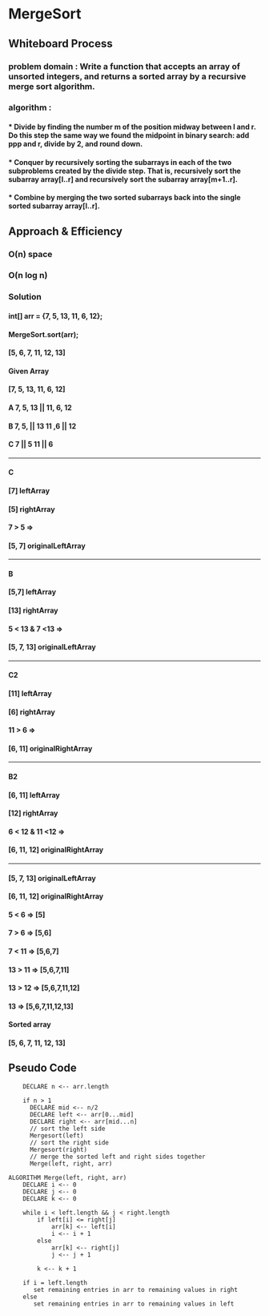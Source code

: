 # MergeSort

## Whiteboard Process

### problem domain : Write a function that accepts an array of unsorted integers, and returns a sorted array by a recursive merge sort algorithm.
### algorithm : 
#### * Divide by finding the number m of the position midway between l and r. Do this step the same way we found the midpoint in binary search: add ppp and r, divide by 2, and round down.
#### *  Conquer by recursively sorting the subarrays in each of the two subproblems created by the divide step. That is, recursively sort the subarray array[l..r] and recursively sort the subarray array[m+1..r].
#### *  Combine by merging the two sorted subarrays back into the single sorted subarray array[l..r].

## Approach & Efficiency
### O(n) space
### O(n log n)

### Solution
#### int[] arr = {7, 5, 13, 11, 6, 12};
#### MergeSort.sort(arr);
#### [5, 6, 7, 11, 12, 13]

#### Given Array
#### [7, 5, 13, 11, 6, 12]
#### A 7, 5, 13 ||  11, 6, 12

#### B 7, 5, || 13     11 ,6 || 12

#### C 7 || 5          11 || 6  
************************************
#### C
#### [7] leftArray
#### [5] rightArray
####  7 > 5    => 
#### [5, 7]  originalLeftArray
**********************************
#### B
#### [5,7] leftArray
#### [13] rightArray
#### 5 < 13 & 7 <13    => 
#### [5, 7, 13] originalLeftArray
***********************************
#### C2
#### [11] leftArray
#### [6] rightArray
#### 11 > 6   => 
#### [6, 11] originalRightArray
***********************************
#### B2
#### [6, 11] leftArray
#### [12] rightArray
#### 6 < 12 & 11 <12    => 
#### [6, 11, 12] originalRightArray
***********************************
#### [5, 7, 13] originalLeftArray
#### [6, 11, 12] originalRightArray
####  5 < 6    => [5]
####  7 > 6     => [5,6]
####  7 < 11     => [5,6,7]
#### 13 > 11      => [5,6,7,11]
#### 13 > 12        => [5,6,7,11,12]
#### 13              => [5,6,7,11,12,13]   
#### Sorted array
#### [5, 6, 7, 11, 12, 13]

## Pseudo Code

```ALGORITHM Mergesort(arr)
    DECLARE n <-- arr.length

    if n > 1
      DECLARE mid <-- n/2
      DECLARE left <-- arr[0...mid]
      DECLARE right <-- arr[mid...n]
      // sort the left side
      Mergesort(left)
      // sort the right side
      Mergesort(right)
      // merge the sorted left and right sides together
      Merge(left, right, arr)

ALGORITHM Merge(left, right, arr)
    DECLARE i <-- 0
    DECLARE j <-- 0
    DECLARE k <-- 0

    while i < left.length && j < right.length
        if left[i] <= right[j]
            arr[k] <-- left[i]
            i <-- i + 1
        else
            arr[k] <-- right[j]
            j <-- j + 1

        k <-- k + 1

    if i = left.length
       set remaining entries in arr to remaining values in right
    else
       set remaining entries in arr to remaining values in left
```


